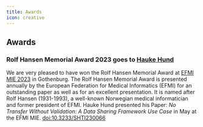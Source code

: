 ```yaml
---
title: Awards
icon: creative
---
```

## Awards

### Rolf Hansen Memorial Award 2023 goes to [Hauke Hund](https://github.com/hhund)
We are very pleased to have won the Rolf Hansen Memorial Award at [EFMI MIE 2023](https://www.mie2023.org/) in Gothenburg. The Rolf Hansen Memorial Award is presented annually by the European Federation for Medical Informatics (EFMI) for an outstanding paper as well as for an excellent presentation. It is named after Rolf Hansen (1931-1993), a well-known Norwegian medical informatician and former president of EFMI. Hauke Hund presented his Paper: *No Transfer Without Validation: A Data Sharing Framework Use Case* in May at the EFMI MIE. [doi:10.3233/SHTI230066 ](https://ebooks.iospress.nl/doi/10.3233/SHTI230066) 
